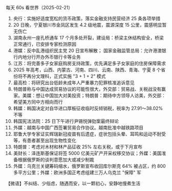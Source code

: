 每天 60s 看世界（2025-02-21）

1. 央行：实施好适度宽松的货币政策，落实金融支持民营经济 25 条各项举措
2. 20 日晚，宁夏银川市金凤区发生 4.2 级地震，震源深度 15 公里，震感明显暂无伤亡
3. 湖南永州一座孔桥通车 17 个月多处开裂，建设局：桥梁主休结构安全，桥梁正常通行，已安排专家检测原因
4. 港媒：反中乱港组织民主党 20 日宣布解散； 国家金融监管总局：允许港澳银行内地分行开办外币银行卡等业务
5. 江苏：将完善多子女家庭购房支持政策，优先满足多子女家庭的住房保障需求
6. 2025 年高考，山西、内蒙古、河南、四川、云南、陕西、青海、宁夏 8 个省份将不再分文理科，正式实施 "3 + 1 + 2" 模式
7. 最高检：将研究出台低龄未成年人严重暴力犯罪核准追诉意见
8. 特朗普称与中国达成贸易协议的可能性很大，外交部：贸易战、关税战没有赢家。美媒：想让中国加大对美投资；特朗普：期待中方领导人访美，外交部：希望美方同中方相向而行
9. 韩媒：韩国决定对自华进口厚板征收临时反倾销税，税率为 27.91～38.02% 不等
10. 韩国宪法法院：25 日下午进行尹锡悦弹劾案最终辩论
11. 外媒：越南与中国广西签署贸易合作协议。越南批准中越铁路项目
12. 耶鲁大学专家证实辉瑞新冠疫苗有后遗症，症状包括头晕、耳鸣和运动不耐受等，有患者甚至出现生物性变化
13. 特朗普：考虑对木材和林产品征收 25% 左右关税，或于下月宣布
14. 美财长：泽连斯基保证将签 5000 亿美元矿产开采权移交协议；外媒：美国准备根据俄罗斯的谈判意愿加大或减少制裁
15. 外媒：乌克兰关键筹码缩水，俄罗斯宣布收回库尔斯克 64% 被占区，约 800 多平方公里；外媒：欧洲多国正考虑组建三万人乌克兰 "保障" 军

【微语】不纠结、少俗虑，随遇而安，以一颗初心，安静地慢煮生活